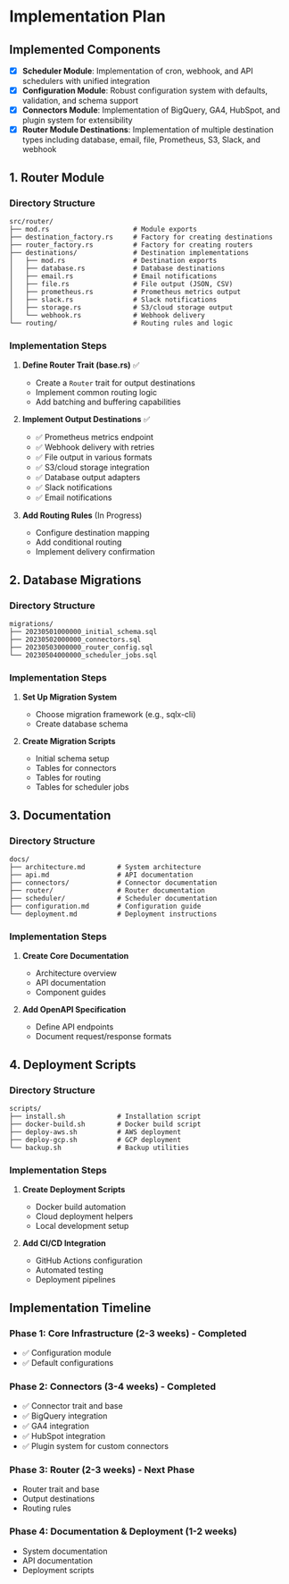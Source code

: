 # Implementation Plan

## Implemented Components
- [x] **Scheduler Module**: Implementation of cron, webhook, and API schedulers with unified integration
- [x] **Configuration Module**: Robust configuration system with defaults, validation, and schema support
- [x] **Connectors Module**: Implementation of BigQuery, GA4, HubSpot, and plugin system for extensibility
- [x] **Router Module Destinations**: Implementation of multiple destination types including database, email, file, Prometheus, S3, Slack, and webhook

## 1. Router Module

### Directory Structure
```
src/router/
├── mod.rs                     # Module exports
├── destination_factory.rs     # Factory for creating destinations
├── router_factory.rs          # Factory for creating routers
├── destinations/              # Destination implementations
│   ├── mod.rs                 # Destination exports
│   ├── database.rs            # Database destinations
│   ├── email.rs               # Email notifications
│   ├── file.rs                # File output (JSON, CSV)
│   ├── prometheus.rs          # Prometheus metrics output
│   ├── slack.rs               # Slack notifications
│   ├── storage.rs             # S3/cloud storage output
│   └── webhook.rs             # Webhook delivery
└── routing/                   # Routing rules and logic
```

### Implementation Steps
1. **Define Router Trait (base.rs)** ✅
   - Create a `Router` trait for output destinations
   - Implement common routing logic
   - Add batching and buffering capabilities

2. **Implement Output Destinations** ✅
   - ✅ Prometheus metrics endpoint
   - ✅ Webhook delivery with retries
   - ✅ File output in various formats
   - ✅ S3/cloud storage integration
   - ✅ Database output adapters
   - ✅ Slack notifications
   - ✅ Email notifications

3. **Add Routing Rules** (In Progress)
   - Configure destination mapping
   - Add conditional routing
   - Implement delivery confirmation

## 2. Database Migrations

### Directory Structure
```
migrations/
├── 20230501000000_initial_schema.sql
├── 20230502000000_connectors.sql
├── 20230503000000_router_config.sql
└── 20230504000000_scheduler_jobs.sql
```

### Implementation Steps
1. **Set Up Migration System**
   - Choose migration framework (e.g., sqlx-cli)
   - Create database schema

2. **Create Migration Scripts**
   - Initial schema setup
   - Tables for connectors
   - Tables for routing
   - Tables for scheduler jobs

## 3. Documentation

### Directory Structure
```
docs/
├── architecture.md        # System architecture
├── api.md                 # API documentation
├── connectors/            # Connector documentation
├── router/                # Router documentation
├── scheduler/             # Scheduler documentation
├── configuration.md       # Configuration guide
└── deployment.md          # Deployment instructions
```

### Implementation Steps
1. **Create Core Documentation**
   - Architecture overview
   - API documentation
   - Component guides

2. **Add OpenAPI Specification**
   - Define API endpoints
   - Document request/response formats

## 4. Deployment Scripts

### Directory Structure
```
scripts/
├── install.sh             # Installation script
├── docker-build.sh        # Docker build script
├── deploy-aws.sh          # AWS deployment
├── deploy-gcp.sh          # GCP deployment
└── backup.sh              # Backup utilities
```

### Implementation Steps
1. **Create Deployment Scripts**
   - Docker build automation
   - Cloud deployment helpers
   - Local development setup

2. **Add CI/CD Integration**
   - GitHub Actions configuration
   - Automated testing
   - Deployment pipelines

## Implementation Timeline

### Phase 1: Core Infrastructure (2-3 weeks) - Completed
- ✅ Configuration module
- ✅ Default configurations

### Phase 2: Connectors (3-4 weeks) - Completed
- ✅ Connector trait and base
- ✅ BigQuery integration
- ✅ GA4 integration
- ✅ HubSpot integration
- ✅ Plugin system for custom connectors

### Phase 3: Router (2-3 weeks) - Next Phase
- Router trait and base
- Output destinations
- Routing rules

### Phase 4: Documentation & Deployment (1-2 weeks)
- System documentation
- API documentation
- Deployment scripts 